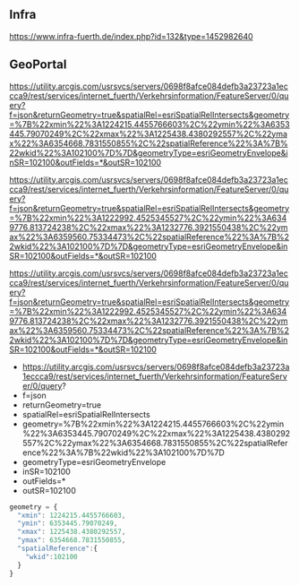 ## Infra

https://www.infra-fuerth.de/index.php?id=132&type=1452982640

## GeoPortal

https://utility.arcgis.com/usrsvcs/servers/0698f8afce084defb3a23723a1eccca9/rest/services/internet_fuerth/Verkehrsinformation/FeatureServer/0/query?f=json&returnGeometry=true&spatialRel=esriSpatialRelIntersects&geometry=%7B%22xmin%22%3A1224215.4455766603%2C%22ymin%22%3A6353445.79070249%2C%22xmax%22%3A1225438.4380292557%2C%22ymax%22%3A6354668.7831550855%2C%22spatialReference%22%3A%7B%22wkid%22%3A102100%7D%7D&geometryType=esriGeometryEnvelope&inSR=102100&outFields=*&outSR=102100

https://utility.arcgis.com/usrsvcs/servers/0698f8afce084defb3a23723a1eccca9/rest/services/internet_fuerth/Verkehrsinformation/FeatureServer/0/query?f=json&returnGeometry=true&spatialRel=esriSpatialRelIntersects&geometry=%7B%22xmin%22%3A1222992.4525345527%2C%22ymin%22%3A6349776.813724238%2C%22xmax%22%3A1232776.3921550438%2C%22ymax%22%3A6359560.75334473%2C%22spatialReference%22%3A%7B%22wkid%22%3A102100%7D%7D&geometryType=esriGeometryEnvelope&inSR=102100&outFields=*&outSR=102100

https://utility.arcgis.com/usrsvcs/servers/0698f8afce084defb3a23723a1eccca9/rest/services/internet_fuerth/Verkehrsinformation/FeatureServer/0/query?f=json&returnGeometry=true&spatialRel=esriSpatialRelIntersects&geometry=%7B%22xmin%22%3A1222992.4525345527%2C%22ymin%22%3A6349776.813724238%2C%22xmax%22%3A1232776.3921550438%2C%22ymax%22%3A6359560.75334473%2C%22spatialReference%22%3A%7B%22wkid%22%3A102100%7D%7D&geometryType=esriGeometryEnvelope&inSR=102100&outFields=*&outSR=102100


* https://utility.arcgis.com/usrsvcs/servers/0698f8afce084defb3a23723a1eccca9/rest/services/internet_fuerth/Verkehrsinformation/FeatureServer/0/query?
* f=json
* returnGeometry=true
* spatialRel=esriSpatialRelIntersects
* geometry=%7B%22xmin%22%3A1224215.4455766603%2C%22ymin%22%3A6353445.79070249%2C%22xmax%22%3A1225438.4380292557%2C%22ymax%22%3A6354668.7831550855%2C%22spatialReference%22%3A%7B%22wkid%22%3A102100%7D%7D
* geometryType=esriGeometryEnvelope
* inSR=102100
* outFields=*
* outSR=102100

```js
geometry = {
  "xmin": 1224215.4455766603,
  "ymin": 6353445.79070249,
  "xmax": 1225438.4380292557,
  "ymax": 6354668.7831550855,
  "spatialReference":{
    "wkid":102100
  }
}
```
